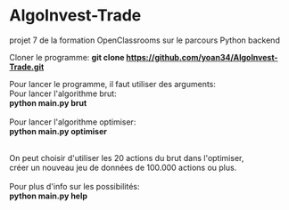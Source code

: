 # AlgoInvest-Trade
projet 7 de la formation OpenClassrooms sur le parcours Python backend

Cloner le programme:
<b>git clone https://github.com/yoan34/AlgoInvest-Trade.git </b><br/>

Pour lancer le programme, il faut utiliser des arguments:<br/>
Pour lancer l'algorithme brut:<br/>
  <b>python main.py brut</b><br/><br/>
Pour lancer l'algorithme optimiser:<br/>
  <b>python main.py optimiser</b><br/><br/>
  
On peut choisir d'utiliser les 20 actions du brut dans l'optimiser, <br/>
créer un nouveau jeu de données de 100.000 actions ou plus.<br/><br/>
Pour plus d'info sur les possibilités:<br/>
  <b>python main.py help</b>
